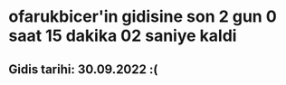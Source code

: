 # ofarukbicer'in gidisine son 2 gun 0 saat 15 dakika 02 saniye kaldi

## Gidis tarihi: 30.09.2022 :(